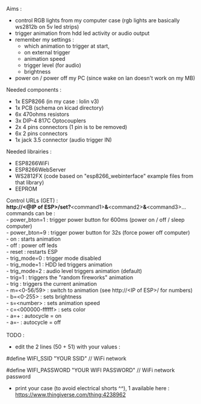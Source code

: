 Aims : 
- control RGB lights from my computer case (rgb lights are basically ws2812b on 5v led strips)
- trigger animation from hdd led activity or audio output
- remember my settings :
	- which animation to trigger at start, 
	- on external trigger
	- animation speed
	- trigger level (for audio)
	- brightness
- power on / power off my PC (since wake on lan doesn't work on my MB)

Needed components : 
- 1x ESP8266 (in my case : lolin v3)
- 1x PCB (schema on kicad directory)
- 6x 470ohms resistors
- 3x DIP-4 817C Optocouplers
- 2x 4 pins connectors (1 pin is to be removed)
- 6x 2 pins connectors
- 1x jack 3.5 connector (audio trigger IN)

Needed librairies : 
- ESP8266WiFi
- ESP8266WebServer
- WS2812FX (code based on "esp8266_webinterface" example files from that library)
- EEPROM

Control URLs (GET) : <br>
<b>http://&#60;@IP of ESP&#62;/set?</b>&#60;command1&#62;<b>&</b>&#60;command2&#62;<b>&</b>&#60;command3&#62;...<br>
commands can be :<br>
	- power_bton=1		: trigger power button for 600ms (power on / off / sleep computer)<br>
	- power_bton=9		: trigger power button for 32s (force power off computer)<br>
	- on			: starts animation<br>
	- off			: power off leds<br>
	- reset			: restarts ESP<br>
	- trig_mode=0  		: trigger mode disabled<br>
	- trig_mode=1  		: HDD led triggers animation<br>
	- trig_mode=2  		: audio level triggers animation (default)<br>
	- trig=1		: triggers the "random fireworks" animation<br>
	- trig			: triggers the current animation<br>
	- m=&#60;0-56/59&#62;		: switch to animation (see http://&#60;IP of ESP&#62;/ for numbers)<br>
	- b=&#60;0-255&#62;		: sets brightness<br>
	- s=&#60;number&#62;		: sets animation speed<br>
	- c=&#60;000000-ffffff&#62;	: sets color<br>
	- a=+			: autocycle = on<br>
	- a=-			: autocycle = off<br>
<br>
TODO : 
- edit the 2 lines (50 + 51) with your values :

#define WIFI_SSID "YOUR SSID"     // WiFi network

#define WIFI_PASSWORD "YOUR WIFI PASSWORD" // WiFi network password

- print your case (to avoid electrical shorts ^^), 1 available here : https://www.thingiverse.com/thing:4238962
